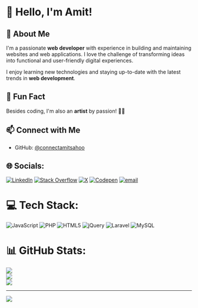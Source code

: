 # :wave: Hello, I'm Amit!  

## :rocket: About Me  
I'm a passionate **web developer** with experience in building and maintaining websites and web applications. I love the challenge of transforming ideas into functional and user-friendly digital experiences.  

I enjoy learning new technologies and staying up-to-date with the latest trends in **web development**.  

## :art: Fun Fact  
Besides coding, I'm also an **artist** by passion! 🎨✨  

## :mailbox: Connect with Me  
- GitHub: [@connectamitsahoo](https://github.com/connectamitsahoo)



## 🌐 Socials:
[![LinkedIn](https://img.shields.io/badge/LinkedIn-%230077B5.svg?logo=linkedin&logoColor=white)](https://linkedin.com/in/connect-amit-sahoo) [![Stack Overflow](https://img.shields.io/badge/-Stackoverflow-FE7A16?logo=stack-overflow&logoColor=white)](https://stackoverflow.com/users/23567334) [![X](https://img.shields.io/badge/X-black.svg?logo=X&logoColor=white)](https://x.com/i_amit_sahoo) [![Codepen](https://img.shields.io/badge/Codepen-000000?logo=codepen&logoColor=white)](https://codepen.io/connectamitsahoo) [![email](https://img.shields.io/badge/Email-D14836?logo=gmail&logoColor=white)](mailto:connectamitsahoo@gmail.com) 

# 💻 Tech Stack:
![JavaScript](https://img.shields.io/badge/javascript-%23323330.svg?style=for-the-badge&logo=javascript&logoColor=%23F7DF1E) ![PHP](https://img.shields.io/badge/php-%23777BB4.svg?style=for-the-badge&logo=php&logoColor=white) ![HTML5](https://img.shields.io/badge/html5-%23E34F26.svg?style=for-the-badge&logo=html5&logoColor=white) ![jQuery](https://img.shields.io/badge/jquery-%230769AD.svg?style=for-the-badge&logo=jquery&logoColor=white) ![Laravel](https://img.shields.io/badge/laravel-%23FF2D20.svg?style=for-the-badge&logo=laravel&logoColor=white) ![MySQL](https://img.shields.io/badge/mysql-4479A1.svg?style=for-the-badge&logo=mysql&logoColor=white)
# 📊 GitHub Stats:
![](https://github-readme-stats.vercel.app/api?username=connectamitsahoo&theme=dark&hide_border=false&include_all_commits=false&count_private=false)<br/>
![](https://nirzak-streak-stats.vercel.app/?user=connectamitsahoo&theme=dark&hide_border=false)<br/>
![](https://github-readme-stats.vercel.app/api/top-langs/?username=connectamitsahoo&theme=dark&hide_border=false&include_all_commits=false&count_private=false&layout=compact)

---
[![](https://visitcount.itsvg.in/api?id=connectamitsahoo&icon=0&color=0)](https://visitcount.itsvg.in)
